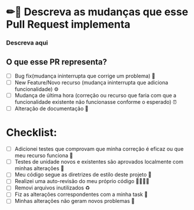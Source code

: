 # ✏📝 Descreva as mudanças que esse Pull Request implementa
### Descreva aqui

## O que esse PR representa?
- [ ] Bug fix(mudança ininterrupta que corrige um problema) 🐞
- [ ] New Feature/Novo recurso (mudança ininterrupta que adiciona funcionalidade) ⚙
- [ ] Mudança de última hora (correção ou recurso que faria com que a funcionalidade existente não funcionasse conforme o esperado) ⏰
- [ ] Alteração de documentação 📝

# Checklist:

- [ ] Adicionei testes que comprovam que minha correção é eficaz ou que meu recurso funciona 🧪
- [ ] Testes de unidade novos e existentes são aprovados localmente com minhas alterações 🧪
- [ ] Meu código segue as diretrizes de estilo deste projeto 📏
- [ ] Realizei uma auto-revisão do meu próprio código 👨‍🏫👩‍🏫
- [ ] Removi arquivos inutilizados ♻
- [ ] Fiz as alterações correspondentes com a minha task 🙏
- [ ] Minhas alterações não geram novos problemas 🙏
